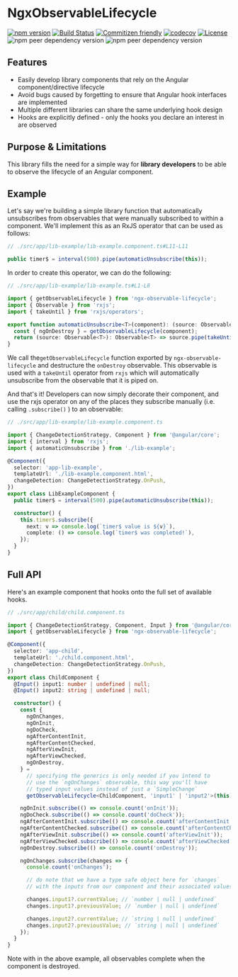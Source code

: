# NgxObservableLifecycle

[![npm version](https://badge.fury.io/js/ngx-observable-lifecycle.svg)](https://www.npmjs.com/package/ngx-observable-lifecycle)
[![Build Status](https://github.com/cloudnc/ngx-observable-lifecycle/workflows/CI/badge.svg)](https://github.com/cloudnc/ngx-observable-lifecycle/actions)
[![Commitizen friendly](https://img.shields.io/badge/commitizen-friendly-brightgreen.svg)](https://commitizen.github.io/cz-cli/)
[![codecov](https://codecov.io/gh/cloudnc/ngx-observable-lifecycle/branch/master/graph/badge.svg)](https://codecov.io/gh/cloudnc/ngx-observable-lifecycle)
[![License](https://img.shields.io/github/license/cloudnc/ngx-observable-lifecycle)](https://raw.githubusercontent.com/cloudnc/ngx-observable-lifecycle/master/LICENSE)
![npm peer dependency version](https://img.shields.io/npm/dependency-version/ngx-observable-lifecycle/peer/@angular/core)
![npm peer dependency version](https://img.shields.io/npm/dependency-version/ngx-observable-lifecycle/peer/rxjs)


## Features

* Easily develop library components that rely on the Angular component/directive lifecycle
* Avoid bugs caused by forgetting to ensure that Angular hook interfaces are implemented
* Multiple different libraries can share the same underlying hook design
* Hooks are explicitly defined - only the hooks you declare an interest in are observed

## Purpose & Limitations

This library fills the need for a simple way for **library developers** to be able to observe the lifecycle of an Angular 
component.

## Example

Let's say we're building a simple library function that automatically unsubscribes from observables that were manually 
subscribed to within a component. We'll implement this as an RxJS operator that can be used as follows:

```ts
// ./src/app/lib-example/lib-example.component.ts#L11-L11

public timer$ = interval(500).pipe(automaticUnsubscribe(this));
````

In order to create this operator, we can do the following:
```ts
// ./src/app/lib-example/lib-example.ts#L1-L8

import { getObservableLifecycle } from 'ngx-observable-lifecycle';
import { Observable } from 'rxjs';
import { takeUntil } from 'rxjs/operators';

export function automaticUnsubscribe<T>(component): (source: Observable<T>) => Observable<T> {
  const { ngOnDestroy } = getObservableLifecycle(component);
  return (source: Observable<T>): Observable<T> => source.pipe(takeUntil(ngOnDestroy));
}
``` 

We call the`getObservableLifecycle` function exported by `ngx-observable-lifecycle` and destructure the `onDestroy` 
observable. This observable is used with a `takeUntil` operator from `rxjs` which will automatically unsubscribe from 
the observable that it is piped on.

And that's it! Developers can now simply decorate their component, and use the rxjs operator on any of the places they 
subscribe manually (i.e. calling `.subscribe()` ) to an observable:

```ts
// ./src/app/lib-example/lib-example.component.ts

import { ChangeDetectionStrategy, Component } from '@angular/core';
import { interval } from 'rxjs';
import { automaticUnsubscribe } from './lib-example';

@Component({
  selector: 'app-lib-example',
  templateUrl: './lib-example.component.html',
  changeDetection: ChangeDetectionStrategy.OnPush,
})
export class LibExampleComponent {
  public timer$ = interval(500).pipe(automaticUnsubscribe(this));

  constructor() {
    this.timer$.subscribe({
      next: v => console.log(`timer$ value is ${v}`),
      complete: () => console.log(`timer$ was completed!`),
    });
  }
}

```

## Full API

Here's an example component that hooks onto the full set of available hooks.

```ts
// ./src/app/child/child.component.ts

import { ChangeDetectionStrategy, Component, Input } from '@angular/core';
import { getObservableLifecycle } from 'ngx-observable-lifecycle';

@Component({
  selector: 'app-child',
  templateUrl: './child.component.html',
  changeDetection: ChangeDetectionStrategy.OnPush,
})
export class ChildComponent {
  @Input() input1: number | undefined | null;
  @Input() input2: string | undefined | null;

  constructor() {
    const {
      ngOnChanges,
      ngOnInit,
      ngDoCheck,
      ngAfterContentInit,
      ngAfterContentChecked,
      ngAfterViewInit,
      ngAfterViewChecked,
      ngOnDestroy,
    } =
      // specifying the generics is only needed if you intend to
      // use the `ngOnChanges` observable, this way you'll have
      // typed input values instead of just a `SimpleChange`
      getObservableLifecycle<ChildComponent, 'input1' | 'input2'>(this);

    ngOnInit.subscribe(() => console.count('onInit'));
    ngDoCheck.subscribe(() => console.count('doCheck'));
    ngAfterContentInit.subscribe(() => console.count('afterContentInit'));
    ngAfterContentChecked.subscribe(() => console.count('afterContentChecked'));
    ngAfterViewInit.subscribe(() => console.count('afterViewInit'));
    ngAfterViewChecked.subscribe(() => console.count('afterViewChecked'));
    ngOnDestroy.subscribe(() => console.count('onDestroy'));

    ngOnChanges.subscribe(changes => {
      console.count('onChanges');

      // do note that we have a type safe object here for `changes`
      // with the inputs from our component and their associated values typed accordingly

      changes.input1?.currentValue; // `number | null | undefined`
      changes.input1?.previousValue; // `number | null | undefined`

      changes.input2?.currentValue; // `string | null | undefined`
      changes.input2?.previousValue; // `string | null | undefined`
    });
  }
}

```

Note with in the above example, all observables complete when the component is destroyed.
